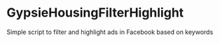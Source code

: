# GypsieHousingFilterHighlight
Simple script to filter and highlight ads in Facebook based on keywords
